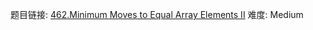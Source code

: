 题目链接: [462.Minimum Moves to Equal Array Elements II][1]
难度: Medium

[1]: https://leetcode.com/problems/minimum-moves-to-equal-array-elements-ii
